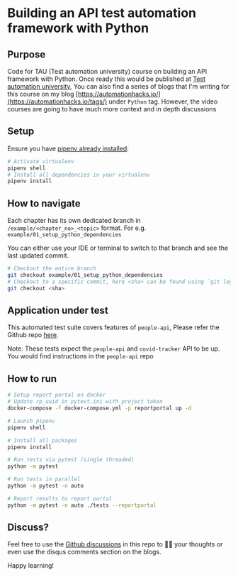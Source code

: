 # Building an API test automation framework with Python

## Purpose

Code for TAU (Test automation university) course on building an API framework with Python. Once
ready this would be published at
[Test automation university](https://testautomationu.applitools.com/), You can also find a series of
blogs that I'm writing for this course on my blog
[https://automationhacks.io/](https://automationhacks.io/tags/) under `Python` tag. However, the
video courses are going to have much more context and in depth discussions

## Setup

Ensure you have
[pipenv already installed](https://automationhacks.io/2020/07/12/how-to-manage-your-python-virtualenvs-with-pipenv/):

```zsh
# Activate virtualenv
pipenv shell
# Install all dependencies in your virtualenv
pipenv install
```

## How to navigate

Each chapter has its own dedicated branch in `/example/<chapter_no>_<topic>` format. For e.g.
`example/01_setup_python_dependencies`

You can either use your IDE or terminal to switch to that branch and see the last updated commit.

```zsh
# Checkout the entire branch
git checkout example/01_setup_python_dependencies
# Checkout to a specific commit, here <sha> can be found using `git log` command
git checkout <sha>
```

## Application under test

This automated test suite covers features of `people-api`, Please refer the Github repo
[here](https://github.com/automationhacks/people-api).

Note: These tests expect the `people-api` and `covid-tracker` API to be up. You would find
instructions in the `people-api` repo

## How to run

```zsh
# Setup report portal on docker
# Update rp_uuid in pytest.ini with project token
docker-compose -f docker-compose.yml -p reportportal up -d

# Launch pipenv
pipenv shell

# Install all packages
pipenv install

# Run tests via pytest (single threaded)
python -m pytest

# Run tests in parallel
python -m pytest -n auto

# Report results to report portal
python -m pytest -n auto ./tests --reportportal
```

## Discuss?

Feel free to use the
[Github discussions](https://github.com/automationhacks/course-api-framework-python/discussions/1)
in this repo to ✍🏼 your thoughts or even use the disqus comments section on the blogs.

Happy learning!

